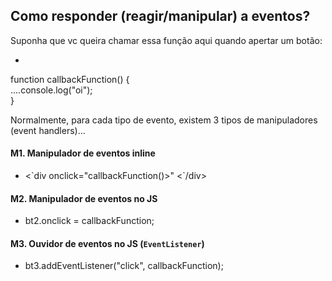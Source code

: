 ## Como responder (reagir/manipular) a eventos?

Suponha que vc queira chamar essa função aqui quando apertar um botão:
- <div class="blockOfCode">
function callbackFunction() {</br>
....console.log("oi");</br>
}
</div>

Normalmente, para cada tipo de evento, existem 3 tipos de manipuladores (event handlers)...

#### M1. Manipulador de eventos inline

- <div class="blockOfCode">
    <`div
    onclick="callbackFunction()>"
    <`/div>
</div>

#### M2. Manipulador de eventos no JS

- <div class="blockOfCode">
    bt2.onclick = callbackFunction;
</div>

#### M3. Ouvidor de eventos no JS (`EventListener`)

- <div class="blockOfCode">
    bt3.addEventListener("click", callbackFunction);
</div>